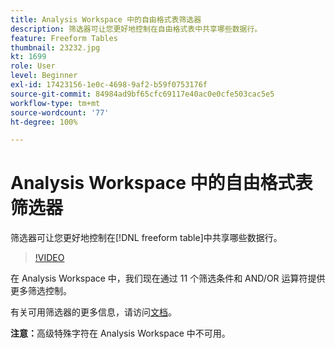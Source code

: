 ```yaml
---
title: Analysis Workspace 中的自由格式表筛选器
description: 筛选器可让您更好地控制在自由格式表中共享哪些数据行。
feature: Freeform Tables
thumbnail: 23232.jpg
kt: 1699
role: User
level: Beginner
exl-id: 17423156-1e0c-4698-9af2-b59f0753176f
source-git-commit: 84984ad9bf65cfc69117e40ac0e0cfe503cac5e5
workflow-type: tm+mt
source-wordcount: '77'
ht-degree: 100%

---
```


# Analysis Workspace 中的自由格式表筛选器

筛选器可让您更好地控制在[!DNL freeform table]中共享哪些数据行。

>[!VIDEO](https://video.tv.adobe.com/v/23232/?quality=12&learn=on)

在 Analysis Workspace 中，我们现在通过 11 个筛选条件和 AND/OR 运算符提供更多筛选控制。

有关可用筛选器的更多信息，请访问[文档](https://experienceleague.adobe.com/docs/analytics-platform/using/cja-workspace/visualizations/freeform-table/pagination-filtering-sorting.html#cja-workspace?lang=en)。

**注意：**&#x200B;高级特殊字符在 Analysis Workspace 中不可用。
